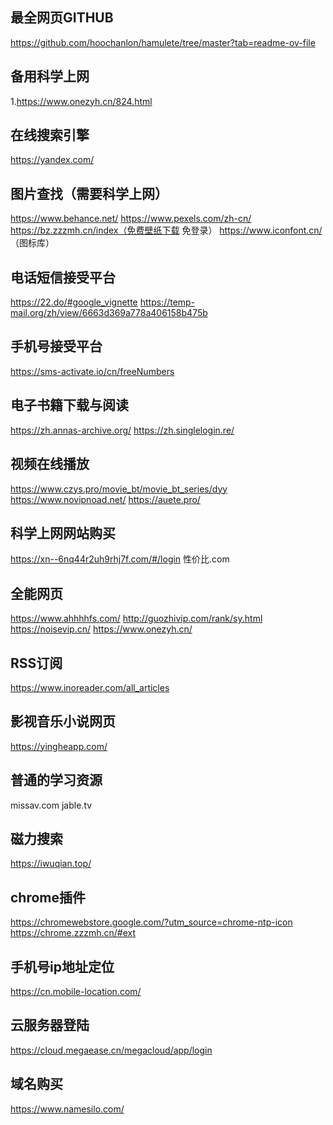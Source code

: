 ## 最全网页GITHUB
https://github.com/hoochanlon/hamulete/tree/master?tab=readme-ov-file

## 备用科学上网
1.https://www.onezyh.cn/824.html


## 在线搜索引擎
https://yandex.com/

## 图片查找（需要科学上网）
https://www.behance.net/
https://www.pexels.com/zh-cn/
https://bz.zzzmh.cn/index（免费壁纸下载 免登录）
https://www.iconfont.cn/ （图标库）


## 电话短信接受平台
https://22.do/#google_vignette
https://temp-mail.org/zh/view/6663d369a778a406158b475b
## 手机号接受平台
https://sms-activate.io/cn/freeNumbers

## 电子书籍下载与阅读
https://zh.annas-archive.org/
https://zh.singlelogin.re/

## 视频在线播放
https://www.czys.pro/movie_bt/movie_bt_series/dyy
https://www.novipnoad.net/
https://auete.pro/

## 科学上网网站购买
https://xn--6nq44r2uh9rhj7f.com/#/login
性价比.com

## 全能网页
https://www.ahhhhfs.com/
http://guozhivip.com/rank/sy.html
https://noisevip.cn/
https://www.onezyh.cn/

## RSS订阅
https://www.inoreader.com/all_articles

## 影视音乐小说网页
https://yingheapp.com/

## 普通的学习资源
missav.com
jable.tv

## 磁力搜索
https://iwuqian.top/

## chrome插件
https://chromewebstore.google.com/?utm_source=chrome-ntp-icon
https://chrome.zzzmh.cn/#ext

## 手机号ip地址定位
https://cn.mobile-location.com/

## 云服务器登陆
https://cloud.megaease.cn/megacloud/app/login

## 域名购买
https://www.namesilo.com/
